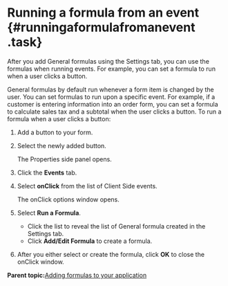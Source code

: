 # Running a formula from an event {#runningaformulafromanevent .task}

After you add General formulas using the Settings tab, you can use the formulas when running events. For example, you can set a formula to run when a user clicks a button.

General formulas by default run whenever a form item is changed by the user. You can set formulas to run upon a specific event. For example, if a customer is entering information into an order form, you can set a formula to calculate sales tax and a subtotal when the user clicks a button. To run a formula when a user clicks a button:

1.  Add a button to your form.

2.  Select the newly added button.

    The Properties side panel opens.

3.  Click the **Events** tab.

4.  Select **onClick** from the list of Client Side events.

    The onClick options window opens.

5.  Select **Run a Formula**.

    -   Click the list to reveal the list of General formula created in the Settings tab.
    -   Click **Add/Edit Formula** to create a formula.
6.  After you either select or create the formula, click **OK** to close the onClick window.


**Parent topic:**[Adding formulas to your application](cr_adding_formulas_toc.md)

